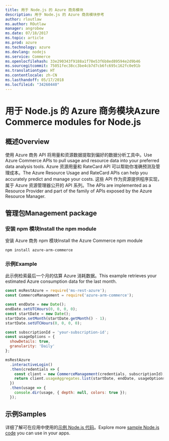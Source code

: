 ```yaml
---
title: 用于 Node.js 的 Azure 商务模块
description: 用于 Node.js 的 Azure 商务模块参考
author: rloutlaw
ms.author: ROutlaw
manager: angrobew
ms.date: 07/18/2017
ms.topic: article
ms.prod: azure
ms.technology: azure
ms.devlang: nodejs
ms.service: Commerce
ms.openlocfilehash: 33e290343f9188a1f78e53f6b8ed89594e2d9b46
ms.sourcegitcommit: 75051fec38cc3be4cb7d7cb6fc695c162fc0e91b
ms.translationtype: HT
ms.contentlocale: zh-CN
ms.lasthandoff: 05/17/2018
ms.locfileid: "34260440"
---
```

# <a name="azure-commerce-modules-for-nodejs"></a><span data-ttu-id="7348e-103">用于 Node.js 的 Azure 商务模块</span><span class="sxs-lookup"><span data-stu-id="7348e-103">Azure Commerce modules for Node.js</span></span>

## <a name="overview"></a><span data-ttu-id="7348e-104">概述</span><span class="sxs-lookup"><span data-stu-id="7348e-104">Overview</span></span>

<span data-ttu-id="7348e-105">使用 Azure 商务 API 将用量和资源数据提取到偏好的数据分析工具中。</span><span class="sxs-lookup"><span data-stu-id="7348e-105">Use Azure Commerce APIs to pull usage and resource data into your preferred data analysis tools.</span></span> <span data-ttu-id="7348e-106">Azure 资源用量和 RateCard API 可以帮助你准确预测及管理成本。</span><span class="sxs-lookup"><span data-stu-id="7348e-106">The Azure Resource Usage and RateCard APIs can help you accurately predict and manage your costs.</span></span> <span data-ttu-id="7348e-107">这些 API 作为资源提供程序实现，属于 Azure 资源管理器公开的 API 系列。</span><span class="sxs-lookup"><span data-stu-id="7348e-107">The APIs are implemented as a Resource Provider and part of the family of APIs exposed by the Azure Resource Manager.</span></span>

## <a name="management-package"></a><span data-ttu-id="7348e-108">管理包</span><span class="sxs-lookup"><span data-stu-id="7348e-108">Management package</span></span>

### <a name="install-the-npm-module"></a><span data-ttu-id="7348e-109">安装 npm 模块</span><span class="sxs-lookup"><span data-stu-id="7348e-109">Install the npm module</span></span>

<span data-ttu-id="7348e-110">安装 Azure 商务 npm 模块</span><span class="sxs-lookup"><span data-stu-id="7348e-110">Install the Azure Commerce npm module</span></span>

```bash
npm install azure-arm-commerce
```

### <a name="example"></a><span data-ttu-id="7348e-111">示例</span><span class="sxs-lookup"><span data-stu-id="7348e-111">Example</span></span>

<span data-ttu-id="7348e-112">此示例检索最后一个月的估算 Azure 消耗数据。</span><span class="sxs-lookup"><span data-stu-id="7348e-112">This example retrieves your estimated Azure consumption data for the last month.</span></span>

```javascript
const msRestAzure = require('ms-rest-azure');
const CommerceManagement = require('azure-arm-commerce');

const endDate = new Date();
endDate.setUTCHours(0, 0, 0, 0);
const startDate = new Date();
startDate.setMonth(startDate.getMonth() - 1);
startDate.setUTCHours(0, 0, 0, 0);

const subscriptionId = 'your-subscription-id';
const usageOptions = {
  showDetails: true,
  granularity: 'Daily'
};

msRestAzure
  .interactiveLogin()
  .then(credentials => {
    const client = new CommerceManagement(credentials, subscriptionId);
    return client.usageAggregates.list(startDate, endDate, usageOptions);
  })
  .then(usage => {
    console.dir(usage, { depth: null, colors: true });
  });
```

## <a name="samples"></a><span data-ttu-id="7348e-113">示例</span><span class="sxs-lookup"><span data-stu-id="7348e-113">Samples</span></span>

<span data-ttu-id="7348e-114">详细了解可在应用中使用的[示例 Node.js 代码](https://azure.microsoft.com/resources/samples/?platform=nodejs)。</span><span class="sxs-lookup"><span data-stu-id="7348e-114">Explore more [sample Node.js code](https://azure.microsoft.com/resources/samples/?platform=nodejs) you can use in your apps.</span></span>
